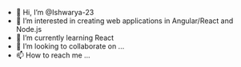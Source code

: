 - 👋 Hi, I’m @Ishwarya-23
- 👀 I’m interested in creating web applications in Angular/React and Node.js
- 🌱 I’m currently learning React
- 💞️ I’m looking to collaborate on ...
- 📫 How to reach me ...

<!---
Ishwarya-23/Ishwarya-23 is a ✨ special ✨ repository because its `README.md` (this file) appears on your GitHub profile.
You can click the Preview link to take a look at your changes.
--->
